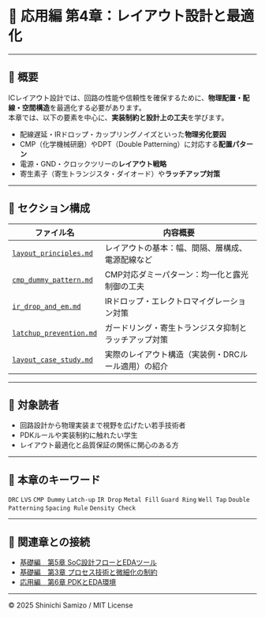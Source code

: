 # 🧱 応用編 第4章：レイアウト設計と最適化

---

## 📘 概要

ICレイアウト設計では、回路の性能や信頼性を確保するために、**物理配置・配線・空間構造**を最適化する必要があります。  
本章では、以下の要素を中心に、**実装制約と設計上の工夫**を学びます。

- 配線遅延・IRドロップ・カップリングノイズといった**物理劣化要因**
- CMP（化学機械研磨）やDPT（Double Patterning）に対応する**配置パターン**
- 電源・GND・クロックツリーの**レイアウト戦略**
- 寄生素子（寄生トランジスタ・ダイオード）や**ラッチアップ対策**

---

## 📂 セクション構成

| ファイル名 | 内容概要 |
|------------|-----------|
| [`layout_principles.md`](layout_principles.md) | レイアウトの基本：幅、間隔、層構成、電源配線など |
| [`cmp_dummy_pattern.md`](cmp_dummy_pattern.md) | CMP対応ダミーパターン：均一化と露光制御の工夫 |
| [`ir_drop_and_em.md`](ir_drop_and_em.md) | IRドロップ・エレクトロマイグレーション対策 |
| [`latchup_prevention.md`](latchup_prevention.md) | ガードリング・寄生トランジスタ抑制とラッチアップ対策 |
| [`layout_case_study.md`](layout_case_study.md) | 実際のレイアウト構造（実装例・DRCルール適用）の紹介 |

---

## 🎯 対象読者

- 回路設計から物理実装まで視野を広げたい若手技術者
- PDKルールや実装制約に触れたい学生
- レイアウト最適化と品質保証の関係に関心のある方

---

## 🔧 本章のキーワード

`DRC` `LVS` `CMP Dummy` `Latch-up` `IR Drop` `Metal Fill` `Guard Ring` `Well Tap` `Double Patterning` `Spacing Rule` `Density Check`

---

## 🔗 関連章との接続

- [基礎編　第5章 SoC設計フローとEDAツール](../chapter5_soc_design_flow/)
- [基礎編　第3章 プロセス技術と微細化の制約](../chapter3_process_evolution/)
- [応用編　第6章 PDKとEDA環境](../d_chapter6_pdk_and_eda_environment/)

---

© 2025 Shinichi Samizo / MIT License
